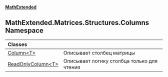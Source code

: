 #### [MathExtended](index.md 'index')
## MathExtended.Matrices.Structures.Columns Namespace

| Classes | |
| :--- | :--- |
| [Column&lt;T&gt;](MathExtended_Matrices_Structures_Columns_Column_T_.md 'MathExtended.Matrices.Structures.Columns.Column&lt;T&gt;') | Описывает столбец матрицы<br/> |
| [ReadOnlyColumn&lt;T&gt;](MathExtended_Matrices_Structures_Columns_ReadOnlyColumn_T_.md 'MathExtended.Matrices.Structures.Columns.ReadOnlyColumn&lt;T&gt;') | Описывает логику столбца только для чтения<br/> |

